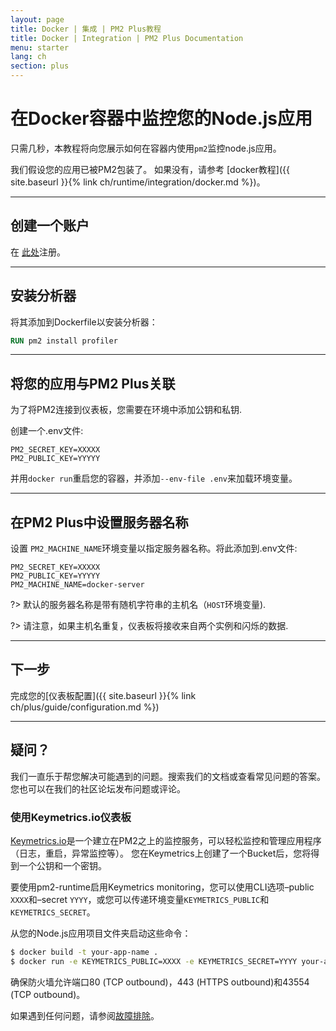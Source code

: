 ```yaml
---
layout: page
title: Docker | 集成 | PM2 Plus教程
title: Docker | Integration | PM2 Plus Documentation
menu: starter
lang: ch
section: plus
---
```


# 在Docker容器中监控您的Node.js应用

只需几秒，本教程将向您展示如何在容器内使用`pm2`监控node.js应用。

我们假设您的应用已被PM2包装了。 如果没有，请参考 [docker教程]({{ site.baseurl }}{% link ch/runtime/integration/docker.md %})。

---

## 创建一个账户

在 [此处](https://id.keymetrics.io/api/oauth/register)注册。

---

## 安装分析器

将其添加到Dockerfile以安装分析器：

```Dockerfile
RUN pm2 install profiler
```

---

## 将您的应用与PM2 Plus关联

为了将PM2连接到仪表板，您需要在环境中添加公钥和私钥.

创建一个.env文件:
```.env
PM2_SECRET_KEY=XXXXX
PM2_PUBLIC_KEY=YYYYY
```
并用`docker run`重启您的容器，并添加`--env-file .env`来加载环境变量。

---

## 在PM2 Plus中设置服务器名称

设置 `PM2_MACHINE_NAME`环境变量以指定服务器名称。将此添加到.env文件:

```.env
PM2_SECRET_KEY=XXXXX
PM2_PUBLIC_KEY=YYYYY
PM2_MACHINE_NAME=docker-server
```

?> 默认的服务器名称是带有随机字符串的主机名（`HOST`环境变量).

?> 请注意，如果主机名重复，仪表板将接收来自两个实例和闪烁的数据.

---

## 下一步

完成您的[仪表板配置]({{ site.baseurl }}{% link ch/plus/guide/configuration.md %})

---

## 疑问？

我们一直乐于帮您解决可能遇到的问题。搜索我们的文档或查看常见问题的答案。您也可以在我们的社区论坛发布问题或评论。


### 使用Keymetrics.io仪表板

[Keymetrics.io](https://keymetrics.io/)是一个建立在PM2之上的监控服务，可以轻松监控和管理应用程序（日志，重启，异常监控等）。 您在Keymetrics上创建了一个Bucket后，您将得到一个公钥和一个密钥。

要使用pm2-runtime启用Keymetrics monitoring，您可以使用CLI选项–public `XXXX`和–secret `YYYY`，或您可以传递环境变量`KEYMETRICS_PUBLIC`和`KEYMETRICS_SECRET`。

从您的Node.js应用项目文件夹启动这些命令：

```bash
$ docker build -t your-app-name .
$ docker run -e KEYMETRICS_PUBLIC=XXXX -e KEYMETRICS_SECRET=YYYY your-app-name
```

确保防火墙允许端口80 (TCP outbound)，443 (HTTPS outbound)和43554 (TCP outbound)。

如果遇到任何问题，请参阅[故障排除](http://docs.keymetrics.io/docs/pages/faq-troubleshooting/#troubleshooting-for-keymetrics-pm2)。